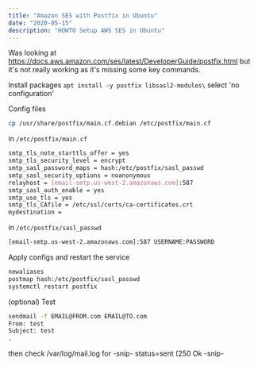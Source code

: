 ```yaml
---
title: "Amazon SES with Postfix in Ubuntu"
date: "2020-05-15"
description: "HOWTO Setup AWS SES in Ubuntu"
---
```


Was looking at https://docs.aws.amazon.com/ses/latest/DeveloperGuide/postfix.html but it's not really working as it's missing some key commands.

Install packages `apt install -y postfix libsasl2-modules\` select 'no configuration'

Config files 
```sh
cp /usr/share/postfix/main.cf.debian /etc/postfix/main.cf
```

in `/etc/postfix/main.cf`
```sh
smtp_tls_note_starttls_offer = yes 
smtp_tls_security_level = encrypt 
smtp_sasl_password_maps = hash:/etc/postfix/sasl_passwd 
smtp_sasl_security_options = noanonymous 
relayhost = [email-smtp.us-west-2.amazonaws.com]:587 
smtp_sasl_auth_enable = yes 
smtp_use_tls = yes 
smtp_tls_CAfile = /etc/ssl/certs/ca-certificates.crt 
mydestination = 
```

in `/etc/postfix/sasl_passwd`
```sh
[email-smtp.us-west-2.amazonaws.com]:587 USERNAME:PASSWORD
```

Apply configs and restart the service
```sh
newaliases 
postmap hash:/etc/postfix/sasl_passwd 
systemctl restart postfix
```

(optional) Test
```sh
sendmail -f EMAIL@FROM.com EMAIL@TO.com 
From: test 
Subject: test 
. 
```
then check /var/log/mail.log for -snip- status=sent (250 Ok -snip- 